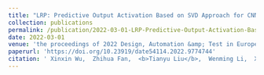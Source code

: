 ```yaml
---
title: "LRP: Predictive Output Activation Based on SVD Approach for CNNs Acceleration"
collection: publications
permalink: /publication/2022-03-01-LRP-Predictive-Output-Activation-Based-on-SVD-Approach-for-CNN-s-Acceleration
date: 2022-03-01
venue: 'the proceedings of 2022 Design, Automation &amp; Test in Europe Conference &amp; Exhibition (DATE)'
paperurl: 'https://doi.org/10.23919/date54114.2022.9774744'
citation: ' Xinxin Wu,  Zhihua Fan,  <b>Tianyu Liu</b>,  Wenming Li,  Xiaochun Ye,  Dongrui Fan, &quot;LRP: Predictive Output Activation Based on SVD Approach for CNNs Acceleration.&quot; In the proceedings of 2022 Design, Automation & Test in Europe Conference & Exhibition (DATE), 2022.'
---
```




